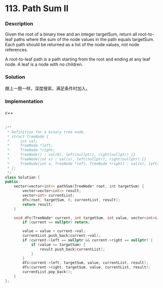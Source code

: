 # 113. Path Sum II

### Description

Given the root of a binary tree and an integer targetSum, return all root-to-leaf paths where the sum of the node values in the path equals targetSum. Each path should be returned as a list of the node values, not node references.

A root-to-leaf path is a path starting from the root and ending at any leaf node. A leaf is a node with no children.

### Solution

跟上一题一样，深度搜索，满足条件时加入。

### Implementation

###### c++

```c++
/**
 * Definition for a binary tree node.
 * struct TreeNode {
 *     int val;
 *     TreeNode *left;
 *     TreeNode *right;
 *     TreeNode() : val(0), left(nullptr), right(nullptr) {}
 *     TreeNode(int x) : val(x), left(nullptr), right(nullptr) {}
 *     TreeNode(int x, TreeNode *left, TreeNode *right) : val(x), left(left), right(right) {}
 * };
 */
class Solution {
public:
    vector<vector<int>> pathSum(TreeNode* root, int targetSum) {
        vector<vector<int>> result;
        vector<int> currentList;
        dfs(root, targetSum, 0, currentList, result);
        return result;
    }

    void dfs(TreeNode* current, int targetSum, int value, vector<int>& currentList, vector<vector<int>>& result) {
        if (current == nullptr) return;

        value = value + current->val;
        currentList.push_back(current->val);
        if (current->left == nullptr && current->right == nullptr) {
            if (value == targetSum) {
                result.push_back(currentList);
            }
        }
        dfs(current->left, targetSum, value, currentList, result);
        dfs(current->right, targetSum, value, currentList, result);
        currentList.pop_back();
    }
};
```